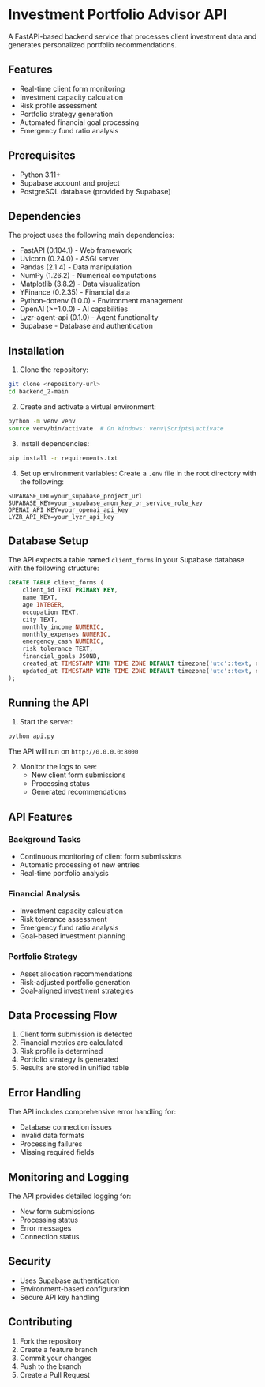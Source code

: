 # Investment Portfolio Advisor API

A FastAPI-based backend service that processes client investment data and generates personalized portfolio recommendations.

## Features

- Real-time client form monitoring
- Investment capacity calculation
- Risk profile assessment
- Portfolio strategy generation
- Automated financial goal processing
- Emergency fund ratio analysis

## Prerequisites

- Python 3.11+
- Supabase account and project
- PostgreSQL database (provided by Supabase)

## Dependencies

The project uses the following main dependencies:
- FastAPI (0.104.1) - Web framework
- Uvicorn (0.24.0) - ASGI server
- Pandas (2.1.4) - Data manipulation
- NumPy (1.26.2) - Numerical computations
- Matplotlib (3.8.2) - Data visualization
- YFinance (0.2.35) - Financial data
- Python-dotenv (1.0.0) - Environment management
- OpenAI (>=1.0.0) - AI capabilities
- Lyzr-agent-api (0.1.0) - Agent functionality
- Supabase - Database and authentication

## Installation

1. Clone the repository:
```bash
git clone <repository-url>
cd backend_2-main
```

2. Create and activate a virtual environment:
```bash
python -m venv venv
source venv/bin/activate  # On Windows: venv\Scripts\activate
```

3. Install dependencies:
```bash
pip install -r requirements.txt
```

4. Set up environment variables:
Create a `.env` file in the root directory with the following:
```env
SUPABASE_URL=your_supabase_project_url
SUPABASE_KEY=your_supabase_anon_key_or_service_role_key
OPENAI_API_KEY=your_openai_api_key
LYZR_API_KEY=your_lyzr_api_key
```

## Database Setup

The API expects a table named `client_forms` in your Supabase database with the following structure:

```sql
CREATE TABLE client_forms (
    client_id TEXT PRIMARY KEY,
    name TEXT,
    age INTEGER,
    occupation TEXT,
    city TEXT,
    monthly_income NUMERIC,
    monthly_expenses NUMERIC,
    emergency_cash NUMERIC,
    risk_tolerance TEXT,
    financial_goals JSONB,
    created_at TIMESTAMP WITH TIME ZONE DEFAULT timezone('utc'::text, now()),
    updated_at TIMESTAMP WITH TIME ZONE DEFAULT timezone('utc'::text, now())
);
```

## Running the API

1. Start the server:
```bash
python api.py
```

The API will run on `http://0.0.0.0:8000`

2. Monitor the logs to see:
   - New client form submissions
   - Processing status
   - Generated recommendations

## API Features

### Background Tasks
- Continuous monitoring of client form submissions
- Automatic processing of new entries
- Real-time portfolio analysis

### Financial Analysis
- Investment capacity calculation
- Risk tolerance assessment
- Emergency fund ratio analysis
- Goal-based investment planning

### Portfolio Strategy
- Asset allocation recommendations
- Risk-adjusted portfolio generation
- Goal-aligned investment strategies

## Data Processing Flow

1. Client form submission is detected
2. Financial metrics are calculated
3. Risk profile is determined
4. Portfolio strategy is generated
5. Results are stored in unified table

## Error Handling

The API includes comprehensive error handling for:
- Database connection issues
- Invalid data formats
- Processing failures
- Missing required fields

## Monitoring and Logging

The API provides detailed logging for:
- New form submissions
- Processing status
- Error messages
- Connection status

## Security

- Uses Supabase authentication
- Environment-based configuration
- Secure API key handling

## Contributing

1. Fork the repository
2. Create a feature branch
3. Commit your changes
4. Push to the branch
5. Create a Pull Request


